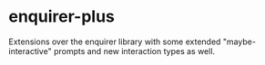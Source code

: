 # enquirer-plus
Extensions over the enquirer library with some extended "maybe-interactive" prompts and new interaction types as well.
